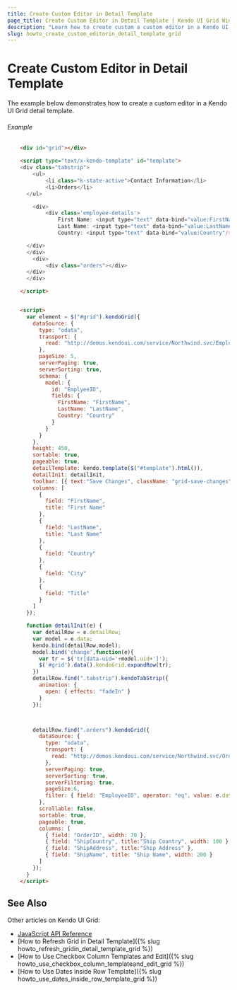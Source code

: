 ```yaml
---
title: Create Custom Editor in Detail Template
page_title: Create Custom Editor in Detail Template | Kendo UI Grid Widget
description: "Learn how to create custom a custom editor in a Kendo UI Grid detail template."
slug: howto_create_custom_editorin_detail_template_grid
---
```


# Create Custom Editor in Detail Template

The example below demonstrates how to create a custom editor in a Kendo UI Grid detail template.

###### Example

```html
    <div id="grid"></div>

    <script type="text/x-kendo-template" id="template">
    <div class="tabstrip">
        <ul>
            <li class="k-state-active">Contact Information</li>
            <li>Orders</li>
      </ul>

        <div>
            <div class='employee-details'>
                First Name: <input type="text" data-bind="value:FirstName"/><br />
                Last Name: <input type="text" data-bind="value:LastName"/><br />
                Country: <input type="text" data-bind="value:Country"/><br />   

      </div>
      </div>
        <div>
            <div class="orders"></div>
      </div>
      </div>

    </script>


    <script>
      var element = $("#grid").kendoGrid({
        dataSource: {
          type: "odata",
          transport: {
            read: "http://demos.kendoui.com/service/Northwind.svc/Employees"
          },
          pageSize: 5,
          serverPaging: true,
          serverSorting: true,
          schema: {
            model: {
              id: "EmplyeeID",
              fields: {
                FirstName: "FirstName",
                LastName: "LastName",
                Country: "Country"
              }
            }
          }
        },
        height: 450,
        sortable: true,
        pageable: true,
        detailTemplate: kendo.template($("#template").html()),
        detailInit: detailInit,
        toolbar: [{ text:"Save Changes", className: "grid-save-changes"}],
        columns: [
          {
            field: "FirstName",
            title: "First Name"
          },
          {
            field: "LastName",
            title: "Last Name"
          },
          {
            field: "Country"
          },
          {
            field: "City"
          },
          {
            field: "Title"
          }
        ]
      });

      function detailInit(e) {
        var detailRow = e.detailRow;
        var model = e.data;
        kendo.bind(detailRow,model);
        model.bind('change',function(e){
          var tr = $('tr[data-uid='+model.uid+']');
          $('#grid').data().kendoGrid.expandRow(tr);
        })
        detailRow.find(".tabstrip").kendoTabStrip({
          animation: {
            open: { effects: "fadeIn" }
          }
        });



        detailRow.find(".orders").kendoGrid({
          dataSource: {
            type: "odata",
            transport: {
              read: "http://demos.kendoui.com/service/Northwind.svc/Orders"
            },
            serverPaging: true,
            serverSorting: true,
            serverFiltering: true,
            pageSize:6,
            filter: { field: "EmployeeID", operator: "eq", value: e.data.EmployeeID }
          },
          scrollable: false,
          sortable: true,
          pageable: true,
          columns: [
            { field: "OrderID", width: 70 },
            { field: "ShipCountry", title:"Ship Country", width: 100 },
            { field: "ShipAddress", title:"Ship Address" },
            { field: "ShipName", title: "Ship Name", width: 200 }
          ]
        });
      }
    </script>

```

## See Also

Other articles on Kendo UI Grid:

* [JavaScript API Reference](/api/javascript/ui/grid)
* [How to Refresh Grid in Detail Template]({% slug howto_refresh_gridin_detail_template_grid %})
* [How to Use Checkbox Column Templates and Edit]({% slug howto_use_checkbox_column_templateand_edit_grid %})
* [How to Use Dates inside Row Template]({% slug howto_use_dates_inside_row_template_grid %})